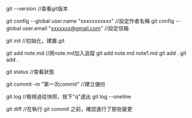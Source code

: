 git --version   //查看git版本

git config --global user.name "xxxxxxxxxxx" //設定作者名稱
git config --global user.email "xxxxxxx@gmail.com"  //設定信箱

git init    //初始化，建置.git

git add note.md //將note.md加入追蹤
git add note.md note1.md
git add *.*
git add .

git status  //查看狀態

git commit -m "第一次commit"    //建立備份

git log //檢視過往快照，按下"q"退出
git log --oneline

git diff    //在執行 git commit 之前，確認進行了那些變更
